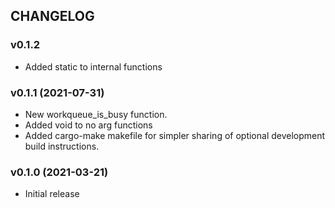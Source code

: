 ## CHANGELOG

### v0.1.2

* Added static to internal functions

### v0.1.1 (2021-07-31)

* New workqueue_is_busy function.
* Added void to no arg functions
* Added cargo-make makefile for simpler sharing of optional development build instructions.

### v0.1.0 (2021-03-21)

* Initial release
